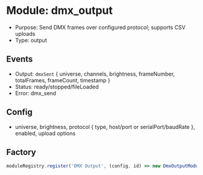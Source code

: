 # Module: dmx_output

- Purpose: Send DMX frames over configured protocol; supports CSV uploads
- Type: output

## Events
- Output: `dmxSent` { universe, channels, brightness, frameNumber, totalFrames, frameCount, timestamp }
- Status: ready/stopped/fileLoaded
- Error: dmx_send

## Config
- universe, brightness, protocol { type, host/port or serialPort/baudRate }, enabled, upload options

## Factory
```ts
moduleRegistry.register('DMX Output', (config, id) => new DmxOutputModule(config as any, id));
```
